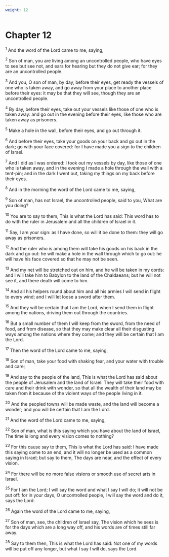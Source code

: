 ```yaml
---
weight: 12
---
```


# Chapter 12

<sup>1</sup> And the word of the Lord came to me, saying, 

<sup>2</sup> Son of man, you are living among an uncontrolled people, who have eyes to see but see not, and ears for hearing but they do not give ear; for they are an uncontrolled people. 

<sup>3</sup> And you, O son of man, by day, before their eyes, get ready the vessels of one who is taken away, and go away from your place to another place before their eyes: it may be that they will see, though they are an uncontrolled people. 

<sup>4</sup> By day, before their eyes, take out your vessels like those of one who is taken away: and go out in the evening before their eyes, like those who are taken away as prisoners. 

<sup>5</sup> Make a hole in the wall, before their eyes, and go out through it. 

<sup>6</sup> And before their eyes, take your goods on your back and go out in the dark; go with your face covered: for I have made you a sign to the children of Israel. 

<sup>7</sup> And I did as I was ordered: I took out my vessels by day, like those of one who is taken away, and in the evening I made a hole through the wall with a tent-pin; and in the dark I went out, taking my things on my back before their eyes. 

<sup>8</sup> And in the morning the word of the Lord came to me, saying, 

<sup>9</sup> Son of man, has not Israel, the uncontrolled people, said to you, What are you doing? 

<sup>10</sup> You are to say to them, This is what the Lord has said: This word has to do with the ruler in Jerusalem and all the children of Israel in it. 

<sup>11</sup> Say, I am your sign: as I have done, so will it be done to them: they will go away as prisoners. 

<sup>12</sup> And the ruler who is among them will take his goods on his back in the dark and go out: he will make a hole in the wall through which to go out: he will have his face covered so that he may not be seen. 

<sup>13</sup> And my net will be stretched out on him, and he will be taken in my cords: and I will take him to Babylon to the land of the Chaldaeans; but he will not see it, and there death will come to him. 

<sup>14</sup> And all his helpers round about him and all his armies I will send in flight to every wind; and I will let loose a sword after them. 

<sup>15</sup> And they will be certain that I am the Lord, when I send them in flight among the nations, driving them out through the countries. 

<sup>16</sup> But a small number of them I will keep from the sword, from the need of food, and from disease, so that they may make clear all their disgusting ways among the nations where they come; and they will be certain that I am the Lord. 

<sup>17</sup> Then the word of the Lord came to me, saying, 

<sup>18</sup> Son of man, take your food with shaking fear, and your water with trouble and care; 

<sup>19</sup> And say to the people of the land, This is what the Lord has said about the people of Jerusalem and the land of Israel: They will take their food with care and their drink with wonder, so that all the wealth of their land may be taken from it because of the violent ways of the people living in it. 

<sup>20</sup> And the peopled towns will be made waste, and the land will become a wonder; and you will be certain that I am the Lord. 

<sup>21</sup> And the word of the Lord came to me, saying, 

<sup>22</sup> Son of man, what is this saying which you have about the land of Israel, The time is long and every vision comes to nothing? 

<sup>23</sup> For this cause say to them, This is what the Lord has said: I have made this saying come to an end, and it will no longer be used as a common saying in Israel; but say to them, The days are near, and the effect of every vision. 

<sup>24</sup> For there will be no more false visions or smooth use of secret arts in Israel. 

<sup>25</sup> For I am the Lord; I will say the word and what I say I will do; it will not be put off: for in your days, O uncontrolled people, I will say the word and do it, says the Lord. 

<sup>26</sup> Again the word of the Lord came to me, saying, 

<sup>27</sup> Son of man, see, the children of Israel say, The vision which he sees is for the days which are a long way off, and his words are of times still far away. 

<sup>28</sup> Say to them then, This is what the Lord has said: Not one of my words will be put off any longer, but what I say I will do, says the Lord. 


